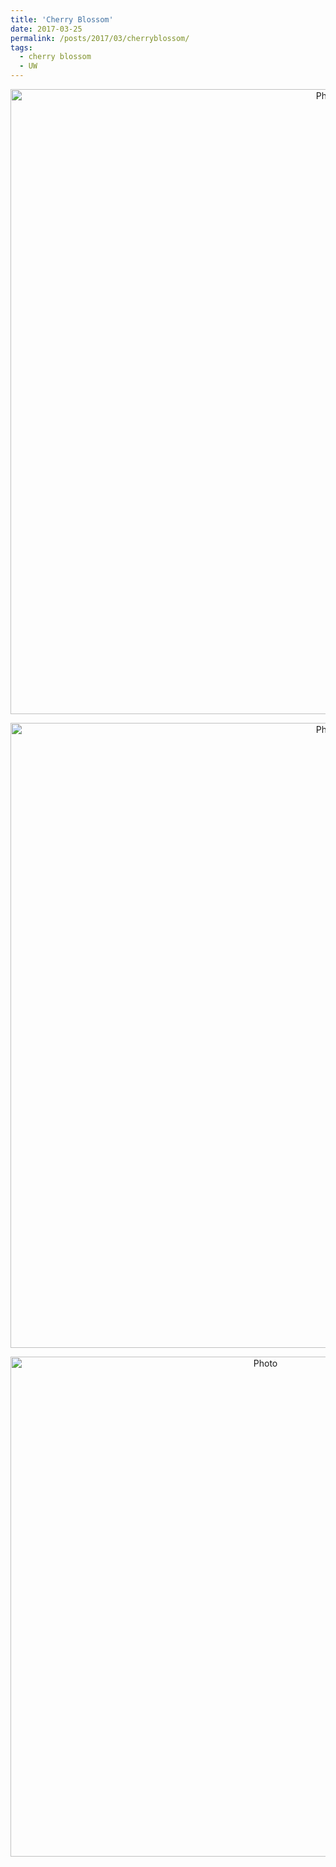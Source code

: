 ```yaml
---
title: 'Cherry Blossom'
date: 2017-03-25
permalink: /posts/2017/03/cherryblossom/
tags:
  - cherry blossom
  - UW
---
```



<p align="center">
  <img src="https://kadysongbb.github.io/blog_files/2017-03-25-flower1.JPG?raw=true" alt="Photo" style="width: 1000px;"/> 
</p>


<p align="center">
  <img src="https://kadysongbb.github.io/blog_files/2017-03-25-flower3.JPG?raw=true" alt="Photo" style="width: 1000px;"/> 
</p>

<p align="center">
  <img src="https://kadysongbb.github.io/blog_files/2017-03-25-flower2.JPG?raw=true" alt="Photo" style="width: 800px;"/> 
</p>
